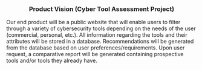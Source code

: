 <h3 style="text-align: center;">Product Vision (Cyber Tool Assessment Project)</h3>
Our end product will be a public website that will enable users to filter through a variety of cybersecurity tools depending on the needs of the user (commercial, personal, etc.). All information regarding the tools and their attributes will be stored in a database. Recommendations will be generated from the database based on user preferences/requirements. Upon user request, a comparative report will be generated containing prospective tools and/or tools they already have. 
